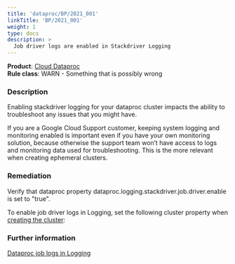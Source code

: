 ```yaml
---
title: 'dataproc/BP/2021_001'
linkTitle: 'BP/2021_001'
weight: 1
type: docs
description: >
  Job driver logs are enabled in Stackdriver Logging
---
```


**Product**: [Cloud Dataproc](https://cloud.google.com/dataproc)\
**Rule class**: WARN - Something that is possibly wrong

### Description

Enabling stackdriver logging for your dataproc cluster impacts the ability to troubleshoot any issues that you might have.

If you are a Google Cloud Support customer, keeping system logging and monitoring enabled is important even if you have your own monitoring solution, because otherwise the support team won’t have access to logs and monitoring data used for troubleshooting. This is the more relevant when creating ephemeral clusters.

### Remediation

Verify that dataproc property dataproc.logging.stackdriver.job.driver.enable is set to "true".

To enable job driver logs in Logging, set the following cluster property when [creating the cluster](https://cloud.google.com/dataproc/docs/concepts/configuring-clusters/cluster-properties#service_properties):

### Further information

[Dataproc job logs in Logging](https://cloud.google.com/dataproc/docs/guides/logging#job_logs_in)
